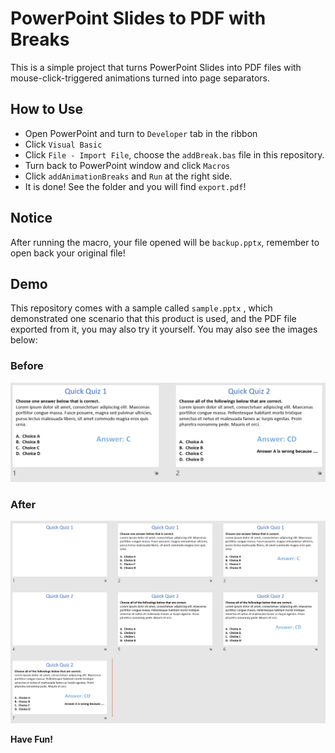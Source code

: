 # PowerPoint Slides to PDF with Breaks

This is a simple project that turns PowerPoint Slides into PDF files with mouse-click-triggered animations turned into page separators. 

## How to Use

- Open PowerPoint and turn to `Developer` tab in the ribbon
- Click `Visual Basic`
- Click `File - Import File`, choose the `addBreak.bas` file in this repository.
- Turn back to PowerPoint window and click `Macros`
- Click `addAnimationBreaks` and `Run` at the right side.
- It is done! See the folder and you will find `export.pdf`!

## Notice

After running the macro, your file opened will be `backup.pptx`, remember to open back your original file!

## Demo

This repository comes with a sample called `sample.pptx` , which demonstrated one scenario that this product is used, and the PDF file exported from it, you may also try it yourself. You may also see the images below:
### Before
![before](./before.png)
### After
![after](./after.png)

**Have Fun!**
